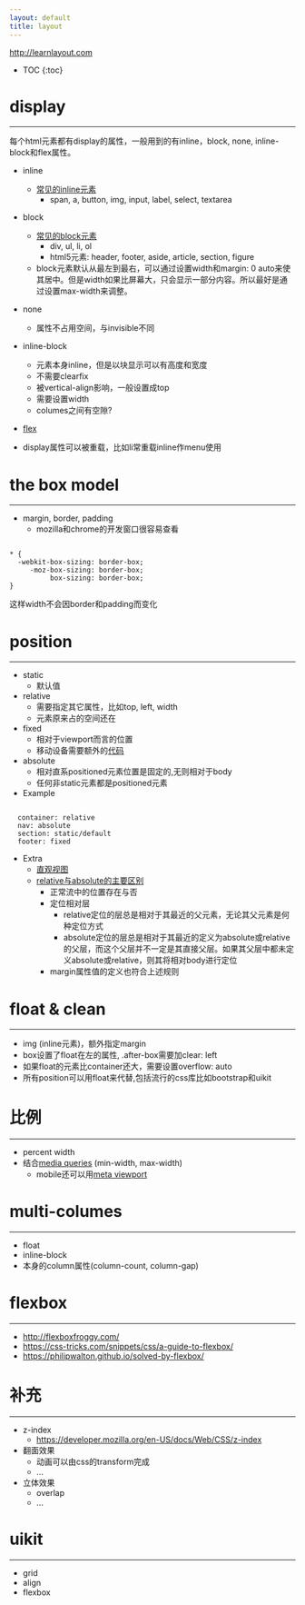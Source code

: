 ```yaml
---
layout: default
title: layout
---
```


<http://learnlayout.com>

* TOC
{:toc}

# display
---
每个html元素都有display的属性，一般用到的有inline，block, none, inline-block和flex属性。

- inline
  - [常见的inline元素](https://developer.mozilla.org/en-US/docs/Web/HTML/Inline_elemente)
    - span, a, button, img, input, label, select, textarea

- block
  - [常见的block元素](https://developer.mozilla.org/en-US/docs/Web/HTML/Block-level_elements)
    - div, ul, li, ol
    - html5元素: header, footer, aside, article, section, figure
  - block元素默认从最左到最右，可以通过设置width和margin: 0 auto来使其居中。但是width如果比屏幕大，只会显示一部分内容。所以最好是通过设置max-width来调整。

- none
  - 属性不占用空间，与invisible不同

- inline-block
  - 元素本身inline，但是以块显示可以有高度和宽度
  - 不需要clearfix
  - 被vertical-align影响，一般设置成top
  - 需要设置width
  - columes之间有空隙?

- [flex](#flexbox)
- display属性可以被重载，比如li常重载inline作menu使用

# the box model
---
- margin, border, padding
  - mozilla和chrome的开发窗口很容易查看

<pre><code>
* {
  -webkit-box-sizing: border-box;
     -moz-box-sizing: border-box;
          box-sizing: border-box;
}
</code></pre>

这样width不会因border和padding而变化

# position
---
- static
  - 默认值
- relative
  - 需要指定其它属性，比如top, left, width
  - 元素原来占的空间还在
- fixed
  - 相对于viewport而言的位置
  - 移动设备需要额外的[代码](http://bradfrostweb.com/blog/mobile/fixed-position/)
- absolute
  - 相对直系positioned元素位置是固定的,无则相对于body
  - 任何非static元素都是positioned元素
- Example
<pre><code>
  container: relative
  nav: absolute
  section: static/default
  footer: fixed
</code></pre>
- Extra
  - [直观视图](http://nigelbuckner.com/downloads/handouts/web/pos-explained/index.html)
  - [relative与absolute的主要区别](http://developer.51cto.com/art/201009/225201_all.htm)
    - 正常流中的位置存在与否
    - 定位相对层
      - relative定位的层总是相对于其最近的父元素，无论其父元素是何种定位方式
      - absolute定位的层总是相对于其最近的定义为absolute或relative的父层，而这个父层并不一定是其直接父层。如果其父层中都未定义absolute或relative，则其将相对body进行定位
    - margin属性值的定义也符合上述规则

# float & clean
---
- img (inline元素)，额外指定margin
- box设置了float在左的属性, .after-box需要加clear: left
- 如果float的元素比container还大，需要设置overflow: auto
- 所有position可以用float来代替,包括流行的css库比如bootstrap和uikit

# 比例
---
- percent width
- 结合[media queries](https://developer.mozilla.org/en-US/docs/CSS/Media_queries) (min-width, max-width)
  - mobile还可以用[meta viewport](https://dev.opera.com/articles/an-introduction-to-meta-viewport-and-viewport/)

# multi-columes
---
- float
- inline-block
- 本身的column属性(column-count, column-gap)

# flexbox
---
- <http://flexboxfroggy.com/>
- <https://css-tricks.com/snippets/css/a-guide-to-flexbox/>
- <https://philipwalton.github.io/solved-by-flexbox/>

# 补充
---
- z-index
  - <https://developer.mozilla.org/en-US/docs/Web/CSS/z-index>
- 翻面效果
  - 动画可以由css的transform完成
  - ...
- 立体效果
  - overlap
  - ...

# uikit
---
- grid
- align
- flexbox
